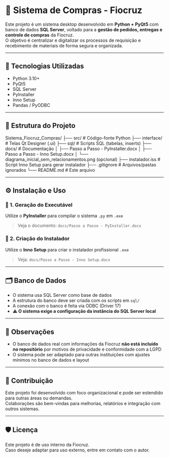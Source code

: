 # 🧾 Sistema de Compras - Fiocruz

Este projeto é um sistema desktop desenvolvido em **Python + PyQt5** com banco de dados **SQL Server**, voltado para a **gestão de pedidos, entregas e controle de compras** da Fiocruz.  
O objetivo é centralizar e digitalizar os processos de requisição e recebimento de materiais de forma segura e organizada.

---

## 🚀 Tecnologias Utilizadas

- Python 3.10+
- PyQt5
- SQL Server
- PyInstaller
- Inno Setup
- Pandas / PyODBC

---

## 📁 Estrutura do Projeto

Sistema_Fiocruz_Compras/
├── src/ # Código-fonte Python
├── interface/ # Telas Qt Designer (.ui)
├── sql/ # Scripts SQL (tabelas, inserts)
├── docs/ # Documentação
│ ├── Passo a Passo - PyInstaller.docx
│ ├── Passo a Passo - Inno Setup.docx
│ └── diagrama_inicial_sem_relacionamentos.png (opcional)
├── instalador.iss # Script Inno Setup para gerar instalador
├── .gitignore # Arquivos/pastas ignorados
└── README.md # Este arquivo


---

## ⚙️ Instalação e Uso

### 🔧 1. Geração do Executável
Utilize o **PyInstaller** para compilar o sistema `.py` em `.exe`  
> Veja o documento: `docs/Passo a Passo - PyInstaller.docx`

### 🧩 2. Criação do Instalador
Utilize o **Inno Setup** para criar o instalador profissional `.exe`  
> Veja: `docs/Passo a Passo - Inno Setup.docx`

---

## 🗂️ Banco de Dados

- O sistema usa SQL Server como base de dados
- A estrutura do banco deve ser criada com os scripts em `sql/`
- A conexão com o banco é feita via ODBC (Driver 17)
- **⚠️ O sistema exige a configuração da instância do SQL Server local**

---

## 📌 Observações

- O banco de dados real com informações da Fiocruz **não está incluído no repositório** por motivos de privacidade e conformidade com a LGPD
- O sistema pode ser adaptado para outras instituições com ajustes mínimos no banco de dados e layout

---

## 🤝 Contribuição

Este projeto foi desenvolvido com foco organizacional e pode ser estendido para outras áreas ou demandas.  
Colaborações são bem-vindas para melhorias, relatórios e integração com outros sistemas.

---

## 🛡️ Licença

Este projeto é de uso interno da Fiocruz.  
Caso deseje adaptar para uso externo, entre em contato com o autor.

